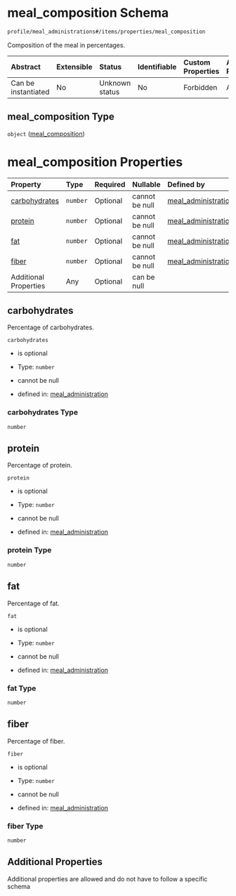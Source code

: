 # meal\_composition Schema

```txt
profile/meal_administrations#/items/properties/meal_composition
```

Composition of the meal in percentages.

| Abstract            | Extensible | Status         | Identifiable | Custom Properties | Additional Properties | Access Restrictions | Defined In                                                                                               |
| :------------------ | :--------- | :------------- | :----------- | :---------------- | :-------------------- | :------------------ | :------------------------------------------------------------------------------------------------------- |
| Can be instantiated | No         | Unknown status | No           | Forbidden         | Allowed               | none                | [meal\_administrations.schema.json\*](../../out/meal_administrations.schema.json "open original schema") |

## meal\_composition Type

`object` ([meal\_composition](meal_administrations-meal_administration-properties-meal_composition.md))

# meal\_composition Properties

| Property                        | Type     | Required | Nullable       | Defined by                                                                                                                                                                                                          |
| :------------------------------ | :------- | :------- | :------------- | :------------------------------------------------------------------------------------------------------------------------------------------------------------------------------------------------------------------ |
| [carbohydrates](#carbohydrates) | `number` | Optional | cannot be null | [meal\_administration](meal_administrations-meal_administration-properties-meal_composition-properties-carbohydrates.md "profile/meal_administrations#/items/properties/meal_composition/properties/carbohydrates") |
| [protein](#protein)             | `number` | Optional | cannot be null | [meal\_administration](meal_administrations-meal_administration-properties-meal_composition-properties-protein.md "profile/meal_administrations#/items/properties/meal_composition/properties/protein")             |
| [fat](#fat)                     | `number` | Optional | cannot be null | [meal\_administration](meal_administrations-meal_administration-properties-meal_composition-properties-fat.md "profile/meal_administrations#/items/properties/meal_composition/properties/fat")                     |
| [fiber](#fiber)                 | `number` | Optional | cannot be null | [meal\_administration](meal_administrations-meal_administration-properties-meal_composition-properties-fiber.md "profile/meal_administrations#/items/properties/meal_composition/properties/fiber")                 |
| Additional Properties           | Any      | Optional | can be null    |                                                                                                                                                                                                                     |

## carbohydrates

Percentage of carbohydrates.

`carbohydrates`

*   is optional

*   Type: `number`

*   cannot be null

*   defined in: [meal\_administration](meal_administrations-meal_administration-properties-meal_composition-properties-carbohydrates.md "profile/meal_administrations#/items/properties/meal_composition/properties/carbohydrates")

### carbohydrates Type

`number`

## protein

Percentage of protein.

`protein`

*   is optional

*   Type: `number`

*   cannot be null

*   defined in: [meal\_administration](meal_administrations-meal_administration-properties-meal_composition-properties-protein.md "profile/meal_administrations#/items/properties/meal_composition/properties/protein")

### protein Type

`number`

## fat

Percentage of fat.

`fat`

*   is optional

*   Type: `number`

*   cannot be null

*   defined in: [meal\_administration](meal_administrations-meal_administration-properties-meal_composition-properties-fat.md "profile/meal_administrations#/items/properties/meal_composition/properties/fat")

### fat Type

`number`

## fiber

Percentage of fiber.

`fiber`

*   is optional

*   Type: `number`

*   cannot be null

*   defined in: [meal\_administration](meal_administrations-meal_administration-properties-meal_composition-properties-fiber.md "profile/meal_administrations#/items/properties/meal_composition/properties/fiber")

### fiber Type

`number`

## Additional Properties

Additional properties are allowed and do not have to follow a specific schema
